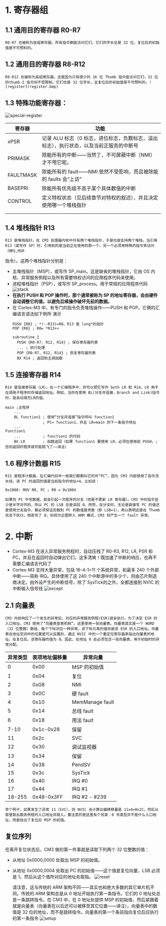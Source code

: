 # 1. 寄存器组

## 1.1 通用目的寄存器 R0-R7

    R0-R7 也被称为低组寄存器。所有指令都能访问它们。它们的字长全是 32 位，复位后的初始值是不可预料的。

## 1.2 通用目的寄存器 R8-R12

    R8-R12 也被称为高组寄存器。这是因为只有很少的 16 位 Thumb 指令能访问它们，32 位的thumb-2 指令则不受限制。它们也是 32 位字长，且复位后的初始值是不可预料的。![register](register.bmp)

## 1.3 特殊功能寄存器：

![special-register](special-register.bmp)

| 寄存器    | 功能                                                                                    |
| --------- | --------------------------------------------------------------------------------------- |
| xPSR      | 记录 ALU 标志（0 标志，进位标志，负数标志，溢出标志），执行状态，以及当前正服务的中断号 |
| PRIMASK   | 除能所有的中断——当然了，不可屏蔽中断（NMI）才不甩它呢。                               |
| FAULTMASK | 除能所有的 fault——NMI 依然不受影响，而且被除能的 faults 会“上访”                    |
| BASEPRI   | 除能所有优先级不高于某个具体数值的中断                                                  |
| CONTROL   | 定义特权状态（见后续章节对特权的叙述），并且决定使用哪一个堆栈指针                      |
|           |                                                                                         |
|           |                                                                                         |

## 1.4 堆栈指针 R13

    R13 是堆栈指针。在 CM3 处理器内核中共有两个堆栈指针，于是也就支持两个堆栈。当引用 R13（或写作 SP）时，引用到的是当前正在使用的那一个，另一个必须用特殊的指令来访问（MRS,MSR
指令）。这两个堆栈指针分别是：

* 主堆栈指针（MSP），或写作 SP_main。这是缺省的堆栈指针，它由 OS 内核、异常服务例程以及所有需要特权访问的应用程序代码来使用。
* 进程堆栈指针（PSP），或写作 SP_process。用于常规的应用程序代码
  ![stack](stack.bmp)
* **在执行 PUSH 和 POP 操作时，那个通常被称为 SP 的地址寄存器，会由硬件自动调整它的值，以避免后续操作破坏先前的数据。**
* 在 Cortex-M3 中，有专门的指令负责堆栈操作——PUSH 和 POP。它俩的汇编语言语法如下例所
  演示
  ```
  PUSH {R0} ; *(--R13)=R0。R13 是 long*的指针
  POP {R0} ; R0= *R13++

  subroutine_1
    PUSH {R0-R7, R12, R14} ; 保存寄存器列表
    ... ; 执行处理
    POP {R0-R7, R12, R14} ; 恢复寄存器列表
    BX R14 ; 返回到主调函数
  ```

## 1.5 连接寄存器 R14

    R14 是连接寄存器（LR）。在一个汇编程序中，你可以把它写作 both LR 和 R14。LR 用于在调用子程序时存储返回地址。例如，当你在使用 BL(分支并连接，Branch and Link)指令时，就自动填充LR的值。

```
main ;主程序
    ...
    BL function1 ; 使用“分支并连接”指令呼叫 function1
                 ; PC= function1，并且 LR=main 的下一条指令地址
    ...
Function1
    ...          ; function1 的代码
    BX LR        ; 函数返回（如果 function1 要使用 LR，必须在使用前 PUSH，; 否则返回时程序就可能跑飞了——译注）
```

## 1.6 程序计数器 R15

    R15 是程序计数器，在汇编代码中一般我们都都叫它的外“PC”。因为 CM3 内部使用了指令流水线，读 PC 时返回的值是当前指令的地址+4。比如说：

```
0x1000: MOV R0, PC ; R0 = 0x1004
```

    如果向 PC 中写数据，就会引起一次程序的分支（但是不更新 LR 寄存器）。CM3 中的指令至少是半字对齐的，所以 PC 的 LSB 总是读回 0。然而，在分支时，无论是直接写 PC 的值还是使用分支指令，都必须保证加载到 PC 的数值是奇数（即 LSB=1），用以表明这是在 Thumb 状态下执行。倘若写了 0，则视为企图转入 ARM 模式，CM3 将产生一个 fault 异常。

# 2. 中断

* Cortex-M3 在进入异常服务例程时，自动压栈了 R0-R3, R12, LR, PSR 和 PC，并且在返回时自动弹出它们，这多清爽！既加速了中断的响应，也再不需要汇编语言代码了
* Cortex-M3 支持大量异常，包括 16-4-1=11 个系统异常，和最多 240 个外部中断——简称 IRQ。具体使用了这 240 个中断源中的多少个，则由芯片制造商决定。由外设产生的中断信号，除了 SysTick的之外，全都连接到 NVIC 的中断输入信号线
  ![except](except.bmp)

## 2.1 向量表

    CM3 内核响应了一个发生的异常后，对应的异常服务例程(ESR)就会执行。为了决定 ESR 的入口地址，CM3 使用了“向量表查表机制”。这里使用一张向量表。向量表其实是一个 WORD（32 位整数）数组，每个下标对应一种异常，该下标元素的值则是该 ESR 的入口地址。向量表在地址空间中的位置是可以设置的，通过 NVIC 中的一个重定位寄存器来指出向量表的地址。在复位后，该寄存器的值为 0。因此，在地址 0 处必须包含一张向量表，用于初始时的异常分配。

| 异常类型 | 表项地址偏移量 | 异常向量        |
| -------- | -------------- | --------------- |
| 0        | 0x00           | MSP 的初始值    |
| 1        | 0x04           | 复位            |
| 2        | 0x08           | NMI             |
| 3        | 0x0C           | 硬 fault        |
| 4        | 0x10           | MemManage fault |
| 5        | 0x14           | 总线 fault      |
| 6        | 0x18           | 用法 fault      |
| 7-10     | 0x1c-0x28      | 保留            |
| 11       | 0x2c           | SVC             |
| 12       | 0x30           | 调试监视器      |
| 13       | 0x34           | 保留            |
| 14       | 0x38           | PendSV          |
| 15       | 0x3c           | SysTick         |
| 16       | 0x40           | IRQ #0          |
| 17       | 0x44           | IRQ #1          |
| 18-255   | 0x48-0x3FF     | IRQ #2 - #239   |

    举个例子，如果发生了异常 11（SVC），则 NVIC 会计算出偏移移量是 11x4=0x2C，然后从那里取出服务例程的入口地址并跳入。要注意的是这里有个另类：0 号类型并不是什么入口地址，而是给出了复位后 MSP 的初值。

## 复位序列

在离开复位状态后，CM3 做的第一件事就是读取下列两个 32 位整数的值：

* 从地址 0x0000,0000 处取出 MSP 的初始值。
* 从地址 0x0000,0004 处取出 PC 的初始值——这个值是复位向量，LSB 必须是 1。然后从这个值所对应的地址处取指。
  ![reset](reset.bmp)

  请注意，这与传统的 ARM 架构不同——其实也和绝大多数的其它单片机不同。传统的 ARM 架构总是从 0 地址开始执行第一条指令。它们的 0 地址处总是一条跳转指令。在 CM3 中，在 0 地址处提供 MSP 的初始值，然后紧跟着就是向量表（向量表在以后还可以被移至其它位置——译注）。向量表中的数值是 32 位的地址，而不是跳转指令。向量表的第一个条目指向复位后应执行的第一条指令
 ![setup](setup.bmp)
